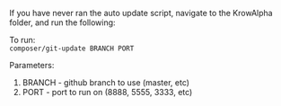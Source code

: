 If you have never ran the auto update script, navigate to the KrowAlpha folder, and run the following:<br />

To run:<br />
`composer/git-update BRANCH PORT`<br />

Parameters:<br />
1. BRANCH - github branch to use (master, etc)<br />
2. PORT - port to run on (8888, 5555, 3333, etc)

